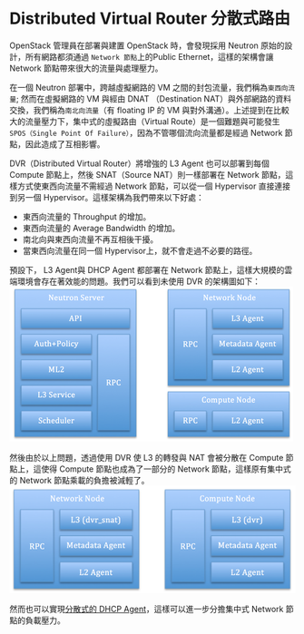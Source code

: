 # Distributed Virtual Router 分散式路由
OpenStack 管理員在部署與建置 OpenStack 時，會發現採用 Neutron 原始的設計，所有網路都須通過 ```Network 節點```上的Public Ethernet，這樣的架構會讓 Network 節點帶來很大的流量與處理壓力。

在一個 Neutron 部署中，跨越虛擬網路的 VM 之間的封包流量，我們稱為```東西向流量```; 然而在虛擬網路的 VM 與經由 DNAT （Destination NAT）與外部網路的資料交換，我們稱為```南北向流量```（有  floating IP 的 VM 與對外溝通）。上述提到在比較大的流量壓力下，集中式的虛擬路由（Virtual Route）是一個難題與可能發生 ```SPOS（Single Point Of Failure）```，因為不管哪個流向流量都是經過 Network 節點，因此造成了互相影響。

DVR（Distributed Virtual Router）將增強的 L3 Agent 也可以部署到每個 Compute 節點上，然後 SNAT（Source NAT）則一樣部署在 Network 節點，這樣方式使東西向流量不需經過 Network 節點，可以從一個 Hypervisor 直接連接到另一個 Hypervisor。這樣架構為我們帶來以下好處：

* 東西向流量的 Throughput 的增加。
* 東西向流量的 Average Bandwidth 的增加。
* 南北向與東西向流量不再互相後干擾。
* 當東西向流量在同一個 Hypervisor上，就不會走過不必要的路徑。


預設下， L3 Agent與 DHCP Agent 都部署在 Network 節點上，這樣大規模的雲端環境會存在著效能的問題。我們可以看到未使用 DVR 的架構圖如下：
![non-dvr](images/non-dvr-arch.png)

然後由於以上問題，透過使用 DVR 使 L3 的轉發與 NAT 會被分散在 Compute 節點上，這使得 Compute 節點也成為了一部分的 Network 節點，這樣原有集中式的 Network 節點乘載的負擔被減輕了。
![dvr](images/dvr-arch.png)

然而也可以實現[分散式的 DHCP Agent](https://blueprints.launchpad.net/neutron/+spec/distributed-dhcp)，這樣可以進一步分擔集中式 Network 節點的負載壓力。
